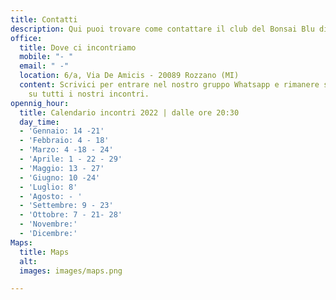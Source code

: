 ```yaml
---
title: Contatti
description: Qui puoi trovare come contattare il club del Bonsai Blu di Milano
office:
  title: Dove ci incontriamo
  mobile: "- "
  email: " -"
  location: 6/a, Via De Amicis - 20089 Rozzano (MI)
  content: Scrivici per entrare nel nostro gruppo Whatsapp e rimanere sempre aggiornato
    su tutti i nostri incontri.
opennig_hour:
  title: Calendario incontri 2022 | dalle ore 20:30
  day_time:
  - 'Gennaio: 14 -21'
  - 'Febbraio: 4 - 18'
  - 'Marzo: 4 -18 - 24'
  - 'Aprile: 1 - 22 - 29'
  - 'Maggio: 13 - 27'
  - 'Giugno: 10 -24'
  - 'Luglio: 8'
  - 'Agosto: - '
  - 'Settembre: 9 - 23'
  - 'Ottobre: 7 - 21- 28'
  - 'Novembre:'
  - 'Dicembre:'
Maps:
  title: Maps
  alt:
  images: images/maps.png

---
```

